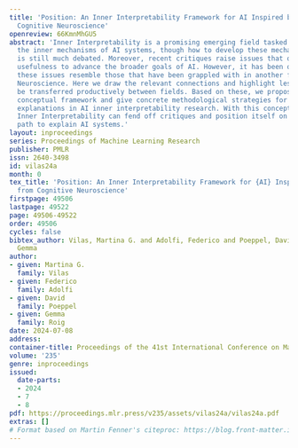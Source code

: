 ```yaml
---
title: 'Position: An Inner Interpretability Framework for AI Inspired by Lessons from
  Cognitive Neuroscience'
openreview: 66KmnMhGU5
abstract: 'Inner Interpretability is a promising emerging field tasked with uncovering
  the inner mechanisms of AI systems, though how to develop these mechanistic theories
  is still much debated. Moreover, recent critiques raise issues that question its
  usefulness to advance the broader goals of AI. However, it has been overlooked that
  these issues resemble those that have been grappled with in another field: Cognitive
  Neuroscience. Here we draw the relevant connections and highlight lessons that can
  be transferred productively between fields. Based on these, we propose a general
  conceptual framework and give concrete methodological strategies for building mechanistic
  explanations in AI inner interpretability research. With this conceptual framework,
  Inner Interpretability can fend off critiques and position itself on a productive
  path to explain AI systems.'
layout: inproceedings
series: Proceedings of Machine Learning Research
publisher: PMLR
issn: 2640-3498
id: vilas24a
month: 0
tex_title: 'Position: An Inner Interpretability Framework for {AI} Inspired by Lessons
  from Cognitive Neuroscience'
firstpage: 49506
lastpage: 49522
page: 49506-49522
order: 49506
cycles: false
bibtex_author: Vilas, Martina G. and Adolfi, Federico and Poeppel, David and Roig,
  Gemma
author:
- given: Martina G.
  family: Vilas
- given: Federico
  family: Adolfi
- given: David
  family: Poeppel
- given: Gemma
  family: Roig
date: 2024-07-08
address:
container-title: Proceedings of the 41st International Conference on Machine Learning
volume: '235'
genre: inproceedings
issued:
  date-parts:
  - 2024
  - 7
  - 8
pdf: https://proceedings.mlr.press/v235/assets/vilas24a/vilas24a.pdf
extras: []
# Format based on Martin Fenner's citeproc: https://blog.front-matter.io/posts/citeproc-yaml-for-bibliographies/
---
```

